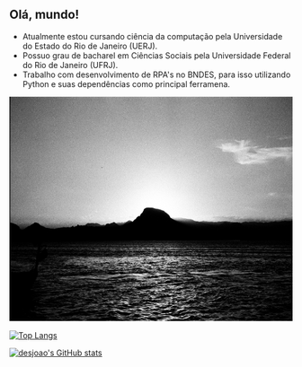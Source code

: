 ## Olá, mundo!

- Atualmente estou cursando ciência da computação pela Universidade do Estado do Rio de Janeiro (UERJ). 
- Possuo grau de bacharel em Ciências Sociais pela Universidade Federal do Rio de Janeiro (UFRJ).
- Trabalho com desenvolvimento de RPA's no BNDES, para isso utilizando Python e suas dependências como principal ferramena.

<p stule="text-align:center;">
<img src='img/imagem_readme.jpg' height= '400' width='640'></img>
</p>

[![Top Langs](https://github-readme-stats.vercel.app/api/top-langs/?username=desjoao&show_icons=true&theme=dark)](https://github.com/anuraghazra/github-readme-stats)

[![desjoao's GitHub stats](https://github-readme-stats.vercel.app/api?username=desjoao&layout=compact&show_icons=true&theme=dark)](https://github.com/anuraghazra/github-readme-stats)
